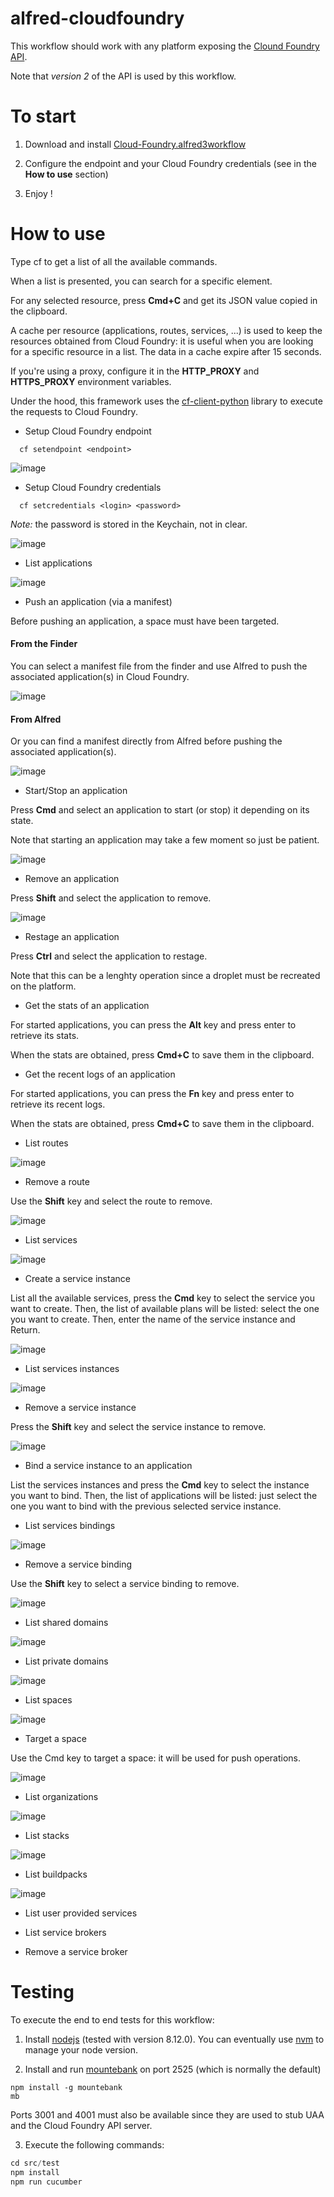 alfred-cloudfoundry
===================

This workflow should work with any platform exposing the [Clound Foundry API](https://apidocs.cloudfoundry.org/5.1.0/).

Note that *version 2* of the API is used by this workflow.

# To start

1. Download and install [Cloud-Foundry.alfred3workflow](https://github.com/fouadh/alfred-cloudfoundry/raw/master/Cloud-Foundry-0.1.0.alfred3workflow)

2. Configure the endpoint and your Cloud Foundry credentials (see in the **How to use** section)

3. Enjoy !

# How to use

Type cf to get a list of all the available commands.

When a list is presented, you can search for a specific element.

For any selected resource, press **Cmd+C** and get its JSON value copied in the clipboard.

A cache per resource (applications, routes, services, ...) is used to keep the resources obtained from Cloud Foundry: it is useful when you are looking for a specific resource
in a list. The data in a cache expire after 15 seconds.

If you're using a proxy, configure it in the **HTTP_PROXY** and **HTTPS_PROXY** environment variables.

Under the hood, this framework uses the [cf-client-python](https://github.com/cloudfoundry-community/cf-python-client) 
library to execute the requests to Cloud Foundry. 

- Setup Cloud Foundry endpoint

```
  cf setendpoint <endpoint>
```

![image](./doc/images/cf-setendpoint.gif)

- Setup Cloud Foundry credentials

```
  cf setcredentials <login> <password>
```

*Note:* the password is stored in the Keychain, not in clear.

![image](./doc/images/cf-setcredentials.gif)

- List applications

![image](./doc/images/cf-apps.gif)

- Push an application (via a manifest)

Before pushing an application, a space must have been targeted.

#### From the Finder

You can select a manifest file from the finder and use Alfred to push the associated application(s) in Cloud Foundry.

![image](./doc/images/cf-push2.gif)

#### From Alfred

Or you can find a manifest directly from Alfred before pushing the associated application(s).

![image](./doc/images/cf-push1.gif)

- Start/Stop an application

Press **Cmd** and select an application to start (or stop) it depending on its state.

Note that starting an application may take a few moment so just be patient.

![image](./doc/images/cf-stop-app.gif)

- Remove an application

Press **Shift** and select the application to remove.

![image](./doc/images/cf-remove-app.gif)

- Restage an application

Press **Ctrl** and select the application to restage.

Note that this can be a lenghty operation since a droplet must be recreated on the platform.


- Get the stats of an application

For started applications, you can press the **Alt** key and press enter to retrieve its stats.

When the stats are obtained, press **Cmd+C** to save them in the clipboard.

- Get the recent logs of an application

For started applications, you can press the **Fn** key and press enter to retrieve its recent logs.

When the stats are obtained, press **Cmd+C** to save them in the clipboard.

- List routes

![image](./doc/images/cf-routes.gif)

- Remove a route

Use the **Shift** key and select the route to remove.

![image](./doc/images/cf-remove-route.gif)

- List services

![image](./doc/images/cf-services.gif)

- Create a service instance

List all the available services, press the **Cmd** key to select the service you want to create. Then, the list of
available plans will be listed: select the one you want to create. Then, enter the name of the service instance and Return.

![image](./doc/images/cf-create-service-instance.gif)

- List services instances

![image](./doc/images/cf-services-instances.gif)

- Remove a service instance

Press the **Shift** key and select the service instance to remove.

![image](./doc/images/cf-removec-service-instance.gif)

- Bind a service instance to an application

List the services instances and press the **Cmd** key to select the instance you want to bind. Then, the list of applications
will be listed: just select the one you want to bind with the previous selected service instance.

- List services bindings

![image](./doc/images/cf-services-bindings.gif)

- Remove a service binding

Use the **Shift** key to select a service binding to remove.

![image](./doc/images/cf-remove-service-binding.gif)

- List shared domains

![image](./doc/images/cf-shared-domains.gif)

- List private domains

![image](./doc/images/cf-private-domains.gif)

- List spaces

![image](./doc/images/cf-spaces.gif)

- Target a space

Use the Cmd key to target a space: it will be used for push operations.

![image](./doc/images/cf-target-space.gif)

- List organizations

![image](./doc/images/cf-organizations.gif)

- List stacks

![image](./doc/images/cf-stacks.gif)

- List buildpacks

![image](./doc/images/cf-buildpacks.gif)

- List user provided services

- List service brokers

- Remove a service broker

# Testing

To execute the end to end tests for this workflow:

1. Install [nodejs](https://nodejs.org/en/) (tested with version 8.12.0). You can eventually use 
[nvm](https://github.com/creationix/nvm) to manage your node version.

2. Install and run [mountebank](http://www.mbtest.org) on port 2525 (which is normally the default)

```
npm install -g mountebank
mb
```

Ports 3001 and 4001 must also be available since they are used to stub UAA and the Cloud Foundry API server.

3. Execute the following commands:

```javascript
cd src/test
npm install
npm run cucumber
```